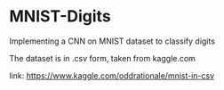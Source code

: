 # MNIST-Digits
Implementing a CNN on MNIST dataset to classify digits

The dataset is in .csv form, taken from kaggle.com

link: https://www.kaggle.com/oddrationale/mnist-in-csv
